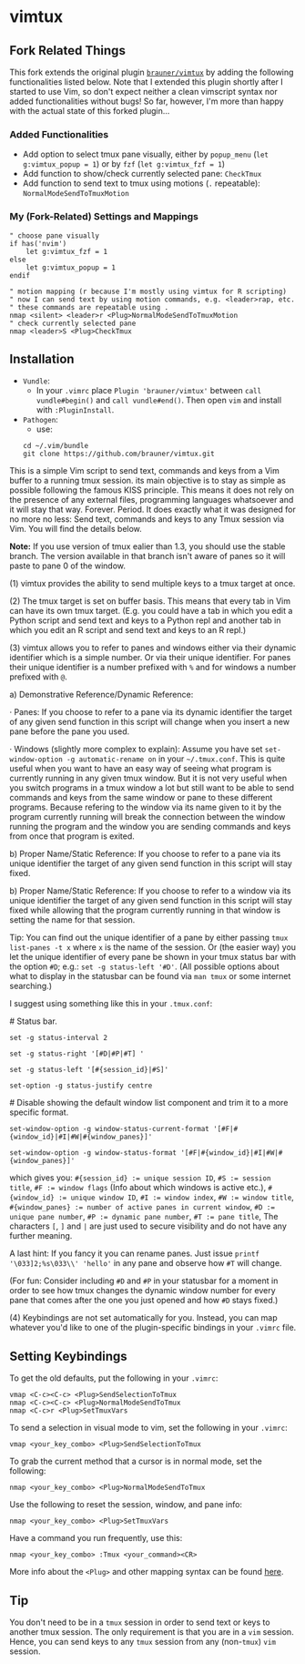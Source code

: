 # vimtux

## Fork Related Things
This fork extends the original plugin [`brauner/vimtux`](https://github.com/brauner/vimtux)
by adding the following functionalities listed below.
Note that I extended this plugin shortly after I started to use Vim, so don't expect
neither a clean vimscript syntax nor added functionalities without bugs! So far, however,
I'm more than happy with the actual state of this forked plugin...

### Added Functionalities
- Add option to select tmux pane visually, either by `popup_menu` (`let g:vimtux_popup = 1`) or by `fzf` (`let g:vimtux_fzf = 1`)
- Add function to show/check currently selected pane: `CheckTmux`
- Add function to send text to tmux using motions (`.` repeatable): `NormalModeSendToTmuxMotion`

### My (Fork-Related) Settings and Mappings
```vim
" choose pane visually
if has('nvim')
    let g:vimtux_fzf = 1
else
    let g:vimtux_popup = 1
endif

" motion mapping (r because I'm mostly using vimtux for R scripting)
" now I can send text by using motion commands, e.g. <leader>rap, etc.
" these commands are repeatable using .
nmap <silent> <leader>r <Plug>NormalModeSendToTmuxMotion
" check currently selected pane
nmap <leader>S <Plug>CheckTmux
```

## Installation
- `Vundle`:
    - In your `.vimrc` place `Plugin 'brauner/vimtux'` between
      `call vundle#begin()` and  `call vundle#end()`. Then open
      `vim` and install with `:PluginInstall`.
- `Pathogen`:
    - use:
    ```{.sh}
    cd ~/.vim/bundle
    git clone https://github.com/brauner/vimtux.git
    ```

This is a simple Vim script to send text, commands and keys from a Vim
buffer to a running tmux session. its main objective is to stay as simple
as possible following the famous KISS principle. This means it does not
rely on the presence of any external files, programming languages
whatsoever and it will stay that way. Forever. Period. It does exactly
what it was designed for no more no less: Send text, commands and keys to
any Tmux session via Vim. You will find the details below.

**Note:** If you use version of tmux ealier than 1.3, you should use the stable
branch. The version available in that branch isn't aware of panes so it
will paste to pane 0 of the window.

(1) vimtux provides the ability to send multiple keys to a tmux target at
once.

(2) The tmux target is set on buffer basis. This means that every tab in
Vim can have its own tmux target. (E.g. you could have a tab in which you
edit a Python script and send text and keys to a Python repl and another
tab in which you edit an R script and send text and keys to an R repl.)

(3) vimtux allows you to refer to panes and windows either via their
dynamic identifier which is a simple number. Or via their unique
identifier. For panes their unique identifier is a number prefixed with
`%` and for windows a number prefixed with `@`.

a) Demonstrative Reference/Dynamic Reference:

· Panes: If you choose to refer to a pane via its dynamic identifier the
target of any given send function in this script will change when you
insert a new pane before the pane you used.

· Windows (slightly more complex to explain): Assume you have set
`set-window-option -g automatic-rename on` in your `~/.tmux.conf`. This is
quite useful when you want to have an easy way of seeing what program is
currently running in any given tmux window. But it is not very useful when
you switch programs in a tmux window a lot but still want to be able to
send commands and keys from the same window or pane to these different
programs. Because refering to the window via its name given to it by the
program currently running will break the connection between the window
running the program and the window you are sending commands and keys from
once that program is exited.

b) Proper Name/Static Reference: If you choose to refer to a pane via its
unique identifier the target of any given send function in this script
will stay fixed.

b) Proper Name/Static Reference: If you choose to refer to a window via
its unique identifier the target of any given send function in this script
will stay fixed while allowing that the program currently running in that
window is setting the name for that session.

Tip: You can find out the unique identifier of a pane by either passing
`tmux list-panes -t x` where `x` is the name of the session. Or (the
easier way) you let the unique identifier of every pane be shown in your
tmux status bar with the option `#D`; e.g.: `set -g status-left '#D'`.
(All possible options about what to display in the statusbar can be found
via `man tmux` or some internet searching.)

I suggest using something like this in your `.tmux.conf`:

\# Status bar.

`set -g status-interval 2`

`set -g status-right '[#D|#P|#T] '`

`set -g status-left '[#{session_id}|#S]'`

`set-option -g status-justify centre`

\# Disable showing the default window list component and trim it to a more
specific format.

`set-window-option -g window-status-current-format '[#F|#{window_id}|#I|#W|#{window_panes}]'`

`set-window-option -g window-status-format '[#F|#{window_id}|#I|#W|#{window_panes}]'`

which gives you: `#{session_id} := unique session ID`, `#S := session
title`, `#F := window flags` (Info about which windows is active etc.),
`#{window_id} := unique window ID`, `#I := window index`, `#W := window
title`, `#{window_panes} := number of active panes in current window`, `#D
:= unique pane number`, `#P := dynamic pane number`, `#T := pane title`,
The characters `[`, `]` and `|` are just used to secure visibility and do
not have any further meaning.

A last hint: If you fancy it you can rename panes. Just issue `printf
'\033]2;%s\033\\' 'hello'` in any pane and observe how `#T` will change.

(For fun: Consider including `#D` and `#P` in your statusbar for a moment
in order to see how tmux changes the dynamic window number for every pane
that comes after the one you just opened and how `#D` stays fixed.)

(4) Keybindings are not set automatically for you. Instead, you can map
whatever you'd like to one of the plugin-specific bindings in your
`.vimrc` file.

## Setting Keybindings

To get the old defaults, put the following in your `.vimrc`:

``` vim
vmap <C-c><C-c> <Plug>SendSelectionToTmux
nmap <C-c><C-c> <Plug>NormalModeSendToTmux
nmap <C-c>r <Plug>SetTmuxVars
```

To send a selection in visual mode to vim, set the following in your `.vimrc`:

``` vim
vmap <your_key_combo> <Plug>SendSelectionToTmux
```

To grab the current method that a cursor is in normal mode, set the following:

``` vim
nmap <your_key_combo> <Plug>NormalModeSendToTmux
```

Use the following to reset the session, window, and pane info:

``` vim
nmap <your_key_combo> <Plug>SetTmuxVars
```

Have a command you run frequently, use this:

``` vim
nmap <your_key_combo> :Tmux <your_command><CR>
```

More info about the `<Plug>` and other mapping syntax can be found
[here](http://vim.wikia.com/wiki/Mapping_keys_in_Vim_-_Tutorial_(Part_3) ).

## Tip

You don't need to be in a `tmux` session in order to send text or keys to
another tmux session. The only requirement is that you are in a `vim`
session. Hence, you can send keys to any `tmux` session from any
(non-`tmux`) `vim` session.
